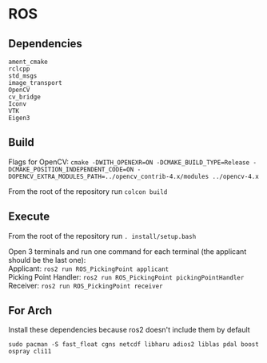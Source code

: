 # ROS

## Dependencies
`ament_cmake`  
`rclcpp`  
`std_msgs`  
`image_transport`  
`OpenCV`  
`cv_bridge`  
`Iconv`  
`VTK`  
`Eigen3`  

## Build 
Flags for OpenCV: `cmake -DWITH_OPENEXR=ON -DCMAKE_BUILD_TYPE=Release -DCMAKE_POSITION_INDEPENDENT_CODE=ON -DOPENCV_EXTRA_MODULES_PATH=../opencv_contrib-4.x/modules ../opencv-4.x`  
  
From the root of the repository run `colcon build`

## Execute
From the root of the repository run `. install/setup.bash`  
  
Open 3 terminals and run one command for each terminal (the applicant should be the last one):  
Applicant: `ros2 run ROS_PickingPoint applicant`  
Picking Point Handler: `ros2 run ROS_PickingPoint pickingPointHandler`  
Receiver: `ros2 run ROS_PickingPoint receiver`  

## For Arch
Install these dependencies because ros2 doesn't include them by default

`sudo pacman -S fast_float cgns netcdf libharu adios2 liblas pdal boost ospray cli11`
